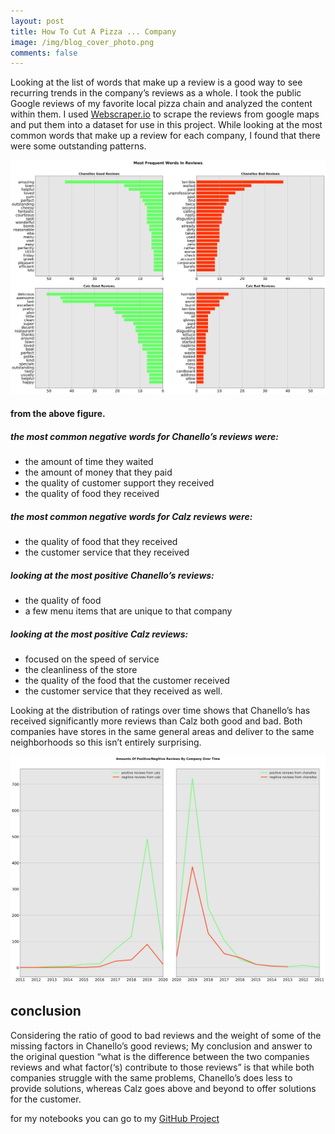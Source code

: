 ```yaml
---
layout: post
title: How To Cut A Pizza ... Company
image: /img/blog_cover_photo.png
comments: false
---
```


Looking at the list of words that make up a review is a good way to see recurring trends in the company’s reviews as a whole. I took the public Google reviews of my favorite local pizza chain and analyzed the content within them. I used [Webscraper.io](webscraper.io) to scrape the reviews from google maps and put them into a dataset for use in this project.
While looking at  the most common words that make up a review for each company, I found that there were some outstanding patterns.

<img id="picture_good_bad" src="/img/good_vs_bad.png" alt="graph">

#### from the above figure.

##### the most common negative words for Chanello’s reviews were:
- the amount of time they waited
- the amount of money that they paid
- the quality of customer support they received
- the quality of food they received

##### the most common negative words for Calz reviews were:
- the quality of food that they received
- the customer service that they received

##### looking at the most positive Chanello’s reviews:
- the quality of food
- a few menu items that are unique to that company

##### looking at the most positive Calz reviews:
- focused on the speed of service
- the cleanliness of the store
- the quality of the food that the customer received
- the customer service that they received as well.

Looking at the distribution of ratings over time shows that Chanello’s has received significantly more reviews than Calz both good and bad. Both companies have stores in the same general areas and deliver to the same neighborhoods so this isn’t entirely surprising.

<img id="graph_time" src="/img/pos_neg_overtime.png" alt="graph">

## conclusion
Considering the ratio of good to bad reviews and the weight of some of the missing factors in Chanello’s good reviews; My conclusion and answer to the original question “what is the difference between the two companies reviews and what factor(‘s) contribute to those reviews” is that while both companies struggle with the same problems, Chanello’s does less to provide solutions, whereas Calz goes above and beyond to offer solutions for the customer.


for my notebooks you can go to my [GitHub Project](https://github.com/Jwilson1172/lambda/tree/master/unit-1-build)
